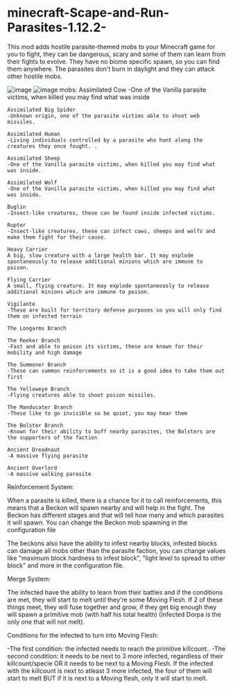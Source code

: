 # minecraft-Scape-and-Run-Parasites-1.12.2-
This mod adds hostile parasite-themed mobs to your Minecraft game for you to fight, they can be dangerous, scary and some of them can learn from their fights to evolve.  They have no biome specific spawn, so you can find them anywhere. The parasites don't burn in daylight and they can attack other hostile mobs.

![image](https://github.com/Marinelock/minecraft-Scape-and-Run-Parasites-1.12.2-/assets/161476779/09c35a16-aadd-479e-944c-a064a450c917)
![image](https://github.com/Marinelock/minecraft-Scape-and-Run-Parasites-1.12.2-/assets/161476779/3821b672-3721-43a0-b6f0-680a4059af80)
mobs:
    Assimilated Cow
    -One of the Vanilla parasite victims, when killed you may find what was inside
    
    Assimilated Big Spider
    -Unknown origin, one of the parasite victims able to shoot web missiles.
    
    Assimilated Human
    -Living individuals controlled by a parasite who hunt along the creatures they once fought. .
    
    Assimilated Sheep
    -One of the Vanilla parasite victims, when killed you may find what was inside.
    
    Assimilated Wolf
    -One of the Vanilla parasite victims, when killed you may find what was inside.
    
    Buglin
    -Insect-like creatures, these can be found inside infected victims.
    
    Rupter
    -Insect-like creatures, these can infect cows, sheeps and wolfs and make them fight for their cause.
    
    Heavy Carrier
    A big, slow creature with a large health bar. It may explode spontaneously to release additional minions which are immune to poison.
    
    Flying Carrier
    A small, flying creature. It may explode spontaneously to release additional minions which are immune to poison.
    
    Vigilante
    -These are built for territory defense purposes so you will only find them on infected terrain
    
    The Longarms Branch
    
    The Reeker Branch
    -Fast and able to poison its victims, these are known for their mobility and high damage
    
    The Summoner Branch
    -These can summon reinforcements so it is a good idea to take them out first
    
    The Yelloweye Branch
    -Flying creatures able to shoot poison missiles.
    
    The Manducater Branch
    -These like to go invisible so be quiet, you may hear them
    
    The Bolster Branch
    -Known for their ability to buff nearby parasites, the Bolsters are the supporters of the faction
    
    Ancient Dreadnaut
    -A massive flying parasite
    
    Ancient Overlord
    -A massive walking parasite
Reinforcement System:

When a parasite is killed, there is a chance for it to call reinforcements, this means that a Beckon will spawn nearby and will help in the fight. The Beckon has different stages and that will tell how many and which parasites it will spawn. You can change the Beckon mob spawning in the configuration file

The beckons also have the ability to infest nearby blocks, infested blocks can damage all mobs other than the parasite faction, you can change values like "maximum block hardness to infest block", "light level to spread to other block" and more in the configuration file.

Merge System:

The infected have the ability to learn from their battles and if the conditions are met, they will start to melt until they're some Moving Flesh.
If 2 of these things meet, they will fuse together and grow, if they get big enough they will spawn a primitive mob (with half his total health) (Infected Dorpa is the only one that will not melt).

Conditions for the infected to turn into Moving Flesh:

-The first condition: the infected needs to reach the primitive killcount..
-The second condition: it needs to be next to 3 more infected, regardless of their killcount/specie OR it needs to be next to a Moving Flesh.
If the infected with the killcount is next to atleast 3 more infected, the four of them will start to melt BUT if it is next to a Moving flesh, only it will start to melt.
